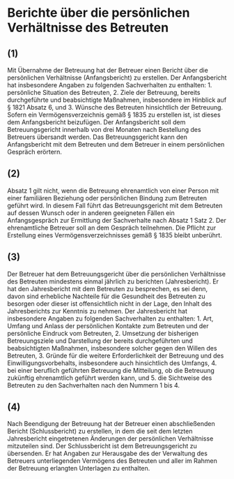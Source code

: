 # Berichte über die persönlichen Verhältnisse des Betreuten



## (1)

 Mit Übernahme der Betreuung hat der Betreuer einen Bericht über die persönlichen Verhältnisse (Anfangsbericht) zu erstellen. Der Anfangsbericht hat insbesondere Angaben zu folgenden Sachverhalten zu enthalten:  1.
 persönliche Situation des Betreuten,
 2.
 Ziele der Betreuung, bereits durchgeführte und beabsichtigte Maßnahmen, insbesondere im Hinblick auf § 1821 Absatz 6, und
 3.
 Wünsche des Betreuten hinsichtlich der Betreuung.
Sofern ein Vermögensverzeichnis gemäß § 1835 zu erstellen ist, ist dieses dem Anfangsbericht beizufügen. Der Anfangsbericht soll dem Betreuungsgericht innerhalb von drei Monaten nach Bestellung des Betreuers übersandt werden. Das Betreuungsgericht kann den Anfangsbericht mit dem Betreuten und dem Betreuer in einem persönlichen Gespräch erörtern.

## (2)

 Absatz 1 gilt nicht, wenn die Betreuung ehrenamtlich von einer Person mit einer familiären Beziehung oder persönlichen Bindung zum Betreuten geführt wird. In diesem Fall führt das Betreuungsgericht mit dem Betreuten auf dessen Wunsch oder in anderen geeigneten Fällen ein Anfangsgespräch zur Ermittlung der Sachverhalte nach Absatz 1 Satz 2. Der ehrenamtliche Betreuer soll an dem Gespräch teilnehmen. Die Pflicht zur Erstellung eines Vermögensverzeichnisses gemäß § 1835 bleibt unberührt.

## (3)

 Der Betreuer hat dem Betreuungsgericht über die persönlichen Verhältnisse des Betreuten mindestens einmal jährlich zu berichten (Jahresbericht). Er hat den Jahresbericht mit dem Betreuten zu besprechen, es sei denn, davon sind erhebliche Nachteile für die Gesundheit des Betreuten zu besorgen oder dieser ist offensichtlich nicht in der Lage, den Inhalt des Jahresberichts zur Kenntnis zu nehmen. Der Jahresbericht hat insbesondere Angaben zu folgenden Sachverhalten zu enthalten:  1.
 Art, Umfang und Anlass der persönlichen Kontakte zum Betreuten und der persönliche Eindruck vom Betreuten,
 2.
 Umsetzung der bisherigen Betreuungsziele und Darstellung der bereits durchgeführten und beabsichtigten Maßnahmen, insbesondere solcher gegen den Willen des Betreuten,
 3.
 Gründe für die weitere Erforderlichkeit der Betreuung und des Einwilligungsvorbehalts, insbesondere auch hinsichtlich des Umfangs,
 4.
 bei einer beruflich geführten Betreuung die Mitteilung, ob die Betreuung zukünftig ehrenamtlich geführt werden kann, und
 5.
 die Sichtweise des Betreuten zu den Sachverhalten nach den Nummern 1 bis 4.


## (4)

 Nach Beendigung der Betreuung hat der Betreuer einen abschließenden Bericht (Schlussbericht) zu erstellen, in dem die seit dem letzten Jahresbericht eingetretenen Änderungen der persönlichen Verhältnisse mitzuteilen sind. Der Schlussbericht ist dem Betreuungsgericht zu übersenden. Er hat Angaben zur Herausgabe des der Verwaltung des Betreuers unterliegenden Vermögens des Betreuten und aller im Rahmen der Betreuung erlangten Unterlagen zu enthalten. 

